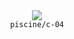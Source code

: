 <div align="center">
  <img src=https://skillicons.dev/icons?i=c />
  <br />
  <code>piscine/c-04</code>
</div>
